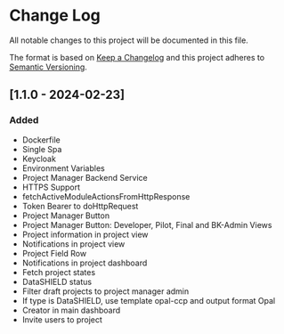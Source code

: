 # Change Log
All notable changes to this project will be documented in this file.

The format is based on [Keep a Changelog](http://keepachangelog.com/)
and this project adheres to [Semantic Versioning](http://semver.org/).

## [1.1.0 - 2024-02-23]
### Added
- Dockerfile
- Single Spa
- Keycloak
- Environment Variables
- Project Manager Backend Service
- HTTPS Support
- fetchActiveModuleActionsFromHttpResponse
- Token Bearer to doHttpRequest
- Project Manager Button
- Project Manager Button: Developer, Pilot, Final and BK-Admin Views
- Project information in project view
- Notifications in project view
- Project Field Row
- Notifications in project dashboard
- Fetch project states
- DataSHIELD status
- Filter draft projects to project manager admin
- If type is DataSHIELD, use template opal-ccp and output format Opal
- Creator in main dashboard
- Invite users to project
